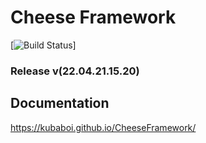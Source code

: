 # Cheese Framework

[![Build Status](https://github.com/KubaBoi/CheeseFramework/actions)]
### Release v(22.04.21.15.20)

## Documentation

https://kubaboi.github.io/CheeseFramework/
